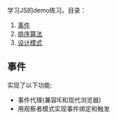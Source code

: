 学习JS的demo练习。目录：
1. [事件](#event)
2. [排序算法](#)
3. [设计模式](#)

<h2 id="event">事件</h2>
实现了以下功能:

- 事件代理(兼容IE和现代浏览器)
- 用观察者模式实现事件绑定和触发